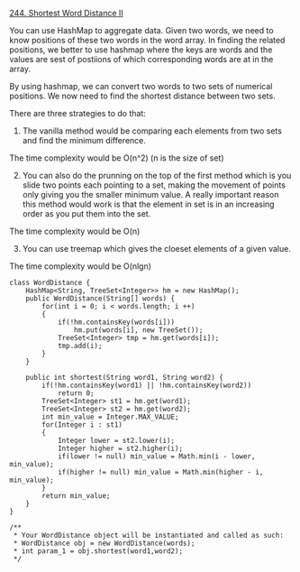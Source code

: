 [244. Shortest Word Distance II](https://leetcode.com/problems/shortest-word-distance-ii/description/)

You can use HashMap to aggregate data.
Given two words, we need to know positions of these two words in the word array.
In finding the related positions, we better to use hashmap where the keys are words and the values are sest of postiions of which corresponding words are at in the array.

By using hashmap, we can convert two words to two sets of numerical positions. We now need to find the shortest distance between two sets.

There are three strategies to do that:

1. The vanilla method would be comparing each elements from two sets and find the minimum difference.

The time complexity would be O(n^2) (n is the size of set)

2. You can also do the prunning on the top of the first method which is you slide two points each pointing to a set, making the movement of points only giving you the smaller minimum value.
A really important reason this method would work is that the element in set is in an increasing order as you put them into the set.

The time complexity would be O(n)

3. You can use treemap which gives the cloeset elements of a given value.

The time complexity would be O(nlgn)

```
class WordDistance {
    HashMap<String, TreeSet<Integer>> hm = new HashMap();    
    public WordDistance(String[] words) {
        for(int i = 0; i < words.length; i ++)
        {
            if(!hm.containsKey(words[i]))
                hm.put(words[i], new TreeSet());
            TreeSet<Integer> tmp = hm.get(words[i]);
            tmp.add(i);
        }
    }
    
    public int shortest(String word1, String word2) {
        if(!hm.containsKey(word1) || !hm.containsKey(word2))
            return 0;
        TreeSet<Integer> st1 = hm.get(word1);
        TreeSet<Integer> st2 = hm.get(word2);
        int min_value = Integer.MAX_VALUE;
        for(Integer i : st1)
        {
            Integer lower = st2.lower(i);
            Integer higher = st2.higher(i);
            if(lower != null) min_value = Math.min(i - lower, min_value);
            if(higher != null) min_value = Math.min(higher - i, min_value);
        }
        return min_value;
    }
}

/**
 * Your WordDistance object will be instantiated and called as such:
 * WordDistance obj = new WordDistance(words);
 * int param_1 = obj.shortest(word1,word2);
 */
```

